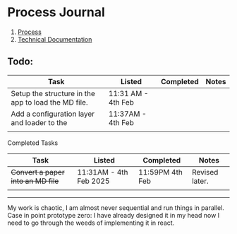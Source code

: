 # Process Journal 

1. [Process](./Process.md)
2. [Technical Documentation](./docs/README.md) 


## Todo: 

| Task                                                | Listed             | Completed | Notes |
| --------------------------------------------------- | ------------------ | --------- | ----- |
| Setup the structure in the app to load the MD file. | 11:31 AM - 4th Feb |           |       |
| Add a configuration layer and loader to the         | 11:37AM - 4th Feb  |           |       |
|                                                     |                    |           |       |

Completed Tasks

| Task                                | Listed                 | Completed       | Notes          |
| ----------------------------------- | ---------------------- | --------------- | -------------- |
| ~~Convert a paper into an MD file~~ | 11:31AM - 4th Feb 2025 | 11:59PM 4th Feb | Revised later. |
|                                     |                        |                 |                |



----
My work is chaotic, I am almost never sequential and run things in parallel. Case in point prototype zero: I have already designed it in my head now I need to go through the weeds of implementing it in react. 